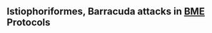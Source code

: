 ## Istiophoriformes, Barracuda attacks in [BME](https://github.com/pxcs/BlackMarlinExec/) Protocols
